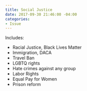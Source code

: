 ```yaml
---
title: Social Justice
date: 2017-09-30 21:46:00 -04:00
categories:
- Issue
---
```


Includes:
* Racial Justice, Black Lives Matter
* Immigration, DACA
* Travel Ban 
* LGBTQ rights
* Hate crimes against any group
* Labor Rights
* Equal Pay for Women
* Prison reform
